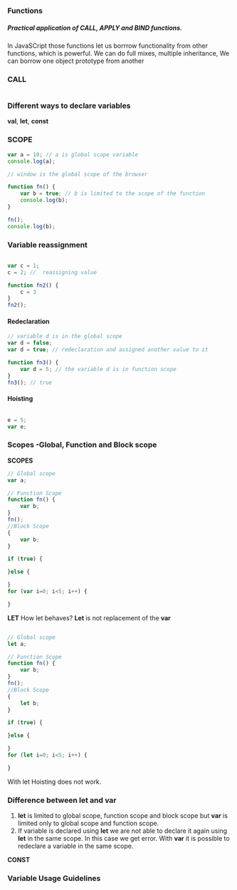 ### Functions

##### Practical application of CALL, APPLY and BIND functions.

In JavaSCript those functions let us borrrow functionality from other functions, which is powerful. 
We can do full mixes, multiple inheritance, 
We can borrow one object prototype from another
### CALL

```javascript

```

### Different ways to declare variables
**val**, **let**, **const**

### SCOPE 

```javascript
var a = 10; // a is global scope variable
console.log(a);

// window is the global scope of the browser

function fn() {
    var b = true; // b is limited to the scope of the function
    console.log(b);
}

fn();
console.log(b);
```

### Variable reassignment 
```javascript

var c = 1;
c = 2; //  reassigning value

function fn2() {
    c = 3
}
fn2();
```

#### Redeclaration 

```javascript
// variable d is in the global scope
var d = false;
var d = true; // redeclaration and assigned another value to it 

function fn3() { 
    var d = 5; // the variable d is in function scope
}
fn3(); // true

```

#### Hoisting 

```javascript

e = 5;
var e;

```
### Scopes -Global, Function and Block scope


**SCOPES**
```javascript
// Global scope 
var a;

// Function Scope
function fn() {
    var b;
}
fn();
//Block Scope 
{
    var b;
}

if (true) {

}else {

}
for (var i=0; i<5; i++) {

}

```

**LET**
How let behaves? **Let** is not replacement of the **var**

```javascript

// Global scope 
let a;

// Function Scope
function fn() {
    var b;
}
fn();
//Block Scope 
{
    let b;
}

if (true) {

}else {

}
for (let i=0; i<5; i++) {

}

```
With let Hoisting does not work.
### Difference between **let** and **var**
1. **let** is limited to global scope, function scope and block scope but **var** is limited only to global scope and function scope. 
2. If variable is declared using **let** we are not able to declare it again using **let** in the same scope. In this case we get error. With **var** it is possible to redeclare a variable in the same scope. 

**CONST**

### Variable Usage Guidelines
